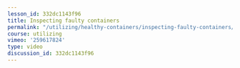 ```yaml
---
lesson_id: 332dc1143f96
title: Inspecting faulty containers
permalink: "/utilizing/healthy-containers/inspecting-faulty-containers/"
course: utilizing
vimeo: '259617824'
type: video
discussion_id: 332dc1143f96
---
```



